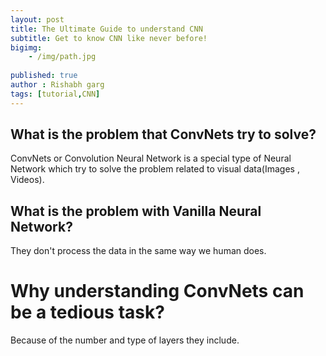 ```yaml
---
layout: post
title: The Ultimate Guide to understand CNN
subtitle: Get to know CNN like never before!
bigimg:
    - /img/path.jpg
    
published: true  
author : Rishabh garg
tags: [tutorial,CNN]
---
```


## What is the problem that ConvNets try to solve?

ConvNets or Convolution Neural Network is a special type of Neural Network which try to solve the problem related to visual data(Images , Videos).

## What is the problem with Vanilla Neural Network?

They don't process the data in the same way we human does.

# Why understanding ConvNets can be a tedious task?

Because of the number and type of layers they include.
